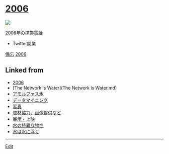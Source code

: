 ---
---
# [2006](/2006)

![](https://upload.wikimedia.org/wikipedia/ja/thumb/5/54/FOMA_F903.jpg/200px-FOMA_F903.jpg)


[2006](/2006)年の携帯電話
* Twitter開業



[備忘](/備忘) [2006](/2006) 


## Linked from

* [2006](2006.md)
* [The Network is Water](The Network is Water.md)
* [アモルファス氷](アモルファス氷.md)
* [データマイニング](データマイニング.md)
* [写真](写真.md)
* [取材協力、画像提供など](取材協力、画像提供など.md)
* [展示・上映](展示・上映.md)
* [水の特異な物性](水の特異な物性.md)
* [氷は水に浮く](氷は水に浮く.md)


----
[Edit](https://github.com/vitroid/vitroid.github.io/edit/master/MD/2006.md)
